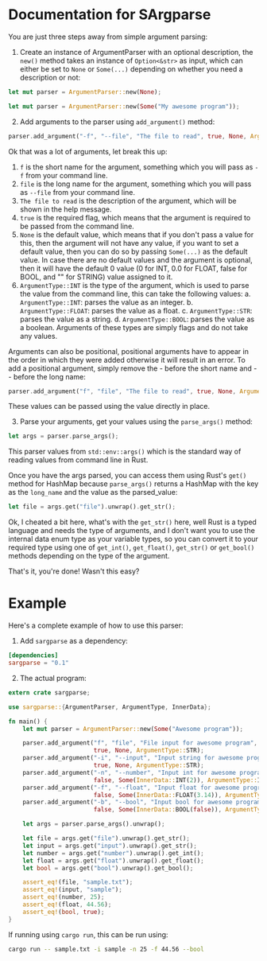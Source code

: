 # Documentation for SArgparse

You are just three steps away from simple argument parsing:

1. Create an instance of ArgumentParser with an optional description, the `new()` method takes an instance of `Option<&str>` as input, which can either be set to `None` or `Some(...)` depending on whether you need a description or not:

```rust
let mut parser = ArgumentParser::new(None);
```

```rust
let mut parser = ArgumentParser::new(Some("My awesome program"));
```

2. Add arguments to the parser using `add_argument()` method:

```rust
parser.add_argument("-f", "--file", "The file to read", true, None, ArgumentType::INT);
```

Ok that was a lot of arguments, let break this up:

1. `f` is the short name for the argument, something which you will pass as `-f` from your command line.
2. `file` is the long name for the argument, something which you will pass as `--file` from your command line.
3. `The file to read` is the description of the argument, which will be shown in the help message.
4. `true` is the required flag, which means that the argument is required to be passed from the command line.
5. `None` is the default value, which means that if you don't pass a value for this, then the argument will not have any value, if you want to set a default value, then you can do so by passing `Some(...)` as the default value. In case there are no default values and the argument is optional, then it will have the default 0 value (0 for INT, 0.0 for FLOAT, false for BOOL, and "" for STRING) value assigned to it.
6. `ArgumentType::INT` is the type of the argument, which is used to parse the value from the command line, this can take the following values:
    a. `ArgumentType::INT`: parses the value as an integer.
    b. `ArgumentType::FLOAT`: parses the value as a float.
    c. `ArgumentType::STR`: parses the value as a string.
    d. `ArgumentType::BOOL`: parses the value as a boolean. Arguments of these types are simply flags and do not take any values.

Arguments can also be positional, positional arguments have to appear in the order in which they were added otherwise it will result in an error. To add a positional argument, simply remove the - before the short name and -- before the long name:

```rust
parser.add_argument("f", "file", "The file to read", true, None, ArgumentType::INT);
```

These values can be passed using the value directly in place.

3. Parse your arguments, get your values using the `parse_args()` method:

```rust
let args = parser.parse_args();
```

This parser values from `std::env::args()` which is the standard way of reading values from command line in Rust.

Once you have the args parsed, you can access them using Rust's `get()` method for HashMap because `parse_args()` returns a HashMap with the key as the `long_name` and the value as the parsed_value:

```rust
let file = args.get("file").unwrap().get_str();
```

Ok, I cheated a bit here, what's with the `get_str()` here, well Rust is a typed language and needs the type of arguments, and I don't want you to use the internal data enum type as your variable types, so you can convert it to your required type using one of `get_int()`, `get_float()`, `get_str()` or `get_bool()` methods depending on the type of the argument.

That's it, you're done! Wasn't this easy? 

# Example

Here's a complete example of how to use this parser:

1. Add `sargparse` as a dependency:

```toml
[dependencies]
sargparse = "0.1"
```

2. The actual program:

```rust
extern crate sargparse;

use sargparse::{ArgumentParser, ArgumentType, InnerData};

fn main() {
    let mut parser = ArgumentParser::new(Some("Awesome program"));

    parser.add_argument("f", "file", "File input for awesome program", 
                        true, None, ArgumentType::STR);
    parser.add_argument("-i", "--input", "Input string for awesome program", 
                        true, None, ArgumentType::STR);
    parser.add_argument("-n", "--number", "Input int for awesome program", 
                        false, Some(InnerData::INT(2)), ArgumentType::INT);
    parser.add_argument("-f", "--float", "Input float for awesome program", 
                        false, Some(InnerData::FLOAT(3.14)), ArgumentType::FLOAT);
    parser.add_argument("-b", "--bool", "Input bool for awesome program", 
                        false, Some(InnerData::BOOL(false)), ArgumentType::BOOL);

    let args = parser.parse_args().unwrap();

    let file = args.get("file").unwrap().get_str();
    let input = args.get("input").unwrap().get_str();
    let number = args.get("number").unwrap().get_int();
    let float = args.get("float").unwrap().get_float();
    let bool = args.get("bool").unwrap().get_bool();

    assert_eq!(file, "sample.txt");
    assert_eq!(input, "sample");
    assert_eq!(number, 25);
    assert_eq!(float, 44.56);
    assert_eq!(bool, true);
}
```

If running using `cargo run`, this can be run using:

```bash
cargo run -- sample.txt -i sample -n 25 -f 44.56 --bool
```